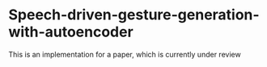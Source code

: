 # Speech-driven-gesture-generation-with-autoencoder
This is an implementation for a paper, which is currently under review
